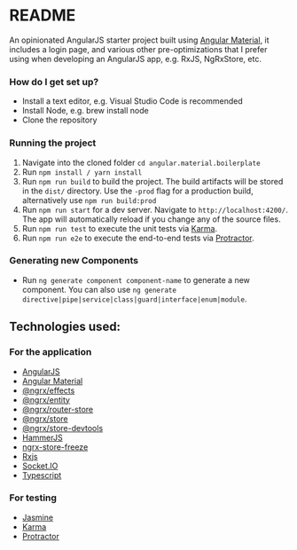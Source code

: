 # README

An opinionated AngularJS starter project built using [Angular Material](https://material.angular.io), it includes a login page, and various other pre-optimizations that I prefer using when developing an AngularJS app, e.g. RxJS, NgRxStore, etc.

### How do I get set up?

* Install a text editor, e.g. Visual Studio Code is recommended
* Install Node, e.g. brew install node
* Clone the repository

### Running the project

1. Navigate into the cloned folder `cd angular.material.boilerplate`
2. Run `npm install / yarn install`
3. Run `npm run build` to build the project. The build artifacts will be stored in the `dist/` directory. Use the `-prod` flag for a production build, alternatively use `npm run build:prod`
4. Run `npm run start` for a dev server. Navigate to `http://localhost:4200/`. The app will automatically reload if you change any of the source files.
5. Run `npm run test` to execute the unit tests via [Karma](https://karma-runner.github.io).
6. Run `npm run e2e` to execute the end-to-end tests via [Protractor](http://www.protractortest.org/).

### Generating new Components

* Run `ng generate component component-name` to generate a new component. You can also use `ng generate directive|pipe|service|class|guard|interface|enum|module`.

## Technologies used:

### For the application

* [AngularJS](https://angular.io/)
* [Angular Material](https://material.angular.io)
* [@ngrx/effects](https://www.npmjs.com/package/@ngrx/effects)
* [@ngrx/entity](https://www.npmjs.com/package/@ngrx/entity)
* [@ngrx/router-store](https://www.npmjs.com/package/@ngrx/router-store)
* [@ngrx/store](https://www.npmjs.com/package/@ngrx/store)
* [@ngrx/store-devtools](https://www.npmjs.com/package/@ngrx/store-devtools)
* [HammerJS](https://www.npmjs.com/package/hammerjs)
* [ngrx-store-freeze](https://www.npmjs.com/package/ngrx-store-freeze)
* [Rxjs](https://www.npmjs.com/package/rxjs)
* [Socket.IO](https://www.npmjs.com/package/socket.io)
* [Typescript](https://www.typescriptlang.org/)

### For testing

* [Jasmine](https://jasmine.github.io/)
* [Karma](https://karma-runner.github.io)
* [Protractor](http://www.protractortest.org/)
